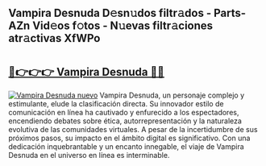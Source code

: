 ## Vampira Desnuda D𝚎sn𝚞dos filtr𝚊dos - Parts-AZn Vid𝚎os f𝚘tos - N𝚞evas filtr𝚊ciones atr𝚊ctivas XfWPo

# <h2><a href="http://mbcatry.tromn.icu/?c=Vampira+Desnuda">🔗👉👉👉 Vampira Desnuda 🔗🔗</a></h2>

[![Vampira Desnuda nuevo](https://i.imgur.com/pEAQMta.gif)](http://mbcatry.tromn.icu/?c=Vampira+Desnuda)
Vampira Desnuda, un personaje complejo y estimulante, elude la clasificación directa. Su innovador estilo de comunicación en línea ha cautivado y enfurecido a los espectadores, encendiendo debates sobre ética, autorrepresentación y la naturaleza evolutiva de las comunidades virtuales. A pesar de la incertidumbre de sus próximos pasos, su impacto en el ámbito digital es significativo. Con una dedicación inquebrantable y un encanto innegable, el viaje de Vampira Desnuda en el universo en línea es interminable.
